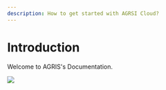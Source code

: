 ```yaml
---
description: How to get started with AGRSI Cloud?
---
```


# Introduction

Welcome to AGRIS's Documentation.

![](<.gitbook/assets/Agris- Cover2x.jpg>)
